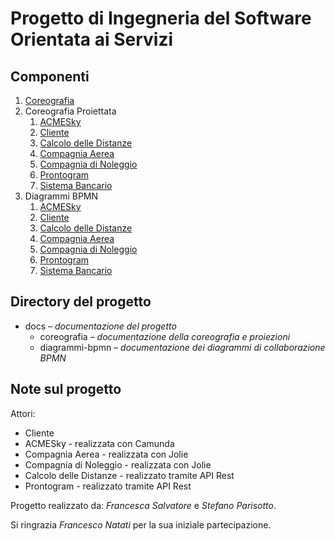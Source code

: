 # Progetto di Ingegneria del Software Orientata ai Servizi

## Componenti

1. [Coreografia](docs/coreografia/coreografia.md)
2. Coreografia Proiettata
    1. [ACMESky](docs/coreografia/coreografia_acmesky.md)
    2. [Cliente](docs/coreografia/coreografia_cliente.md)
    3. [Calcolo delle Distanze](docs/coreografia/coreografia_gps.md)
    4. [Compagnia Aerea](docs/coreografia/coreografia_compagniaaerea.md)
    5. [Compagnia di Noleggio](docs/coreografia/coreografia_compagniadinoleggio.md)
    6. [Prontogram](docs/coreografia/coreografia_prontogram.md)
    7. [Sistema Bancario](docs/coreografia/coreografia_sistemabancario.md)
3. Diagrammi BPMN
    1. [ACMESky](docs/diagrammi-bpmn/ACMESky.svg)
    2. [Cliente](docs/diagrammi-bpmn/cliente.svg)
    3. [Calcolo delle Distanze](docs/diagrammi-bpmn/GPS.svg)
    4. [Compagnia Aerea](docs/diagrammi-bpmn/compagniaaerea.svg)
    5. [Compagnia di Noleggio](docs/diagrammi-bpmn/CDN.svg)
    6. [Prontogram](docs/diagrammi-bpmn/Prontogram.svg)
    7. [Sistema Bancario](docs/diagrammi-bpmn/SistemaBancario.svg)

## Directory del progetto
- docs – *documentazione del progetto*
    - coreografia – *documentazione della coreografia e proiezioni*
    - diagrammi-bpmn – *documentazione dei diagrammi di collaborazione BPMN*

## Note sul progetto

Attori:
- Cliente
- ACMESky - realizzata con Camunda
- Compagnia Aerea - realizzata con Jolie
- Compagnia di Noleggio - realizzata con Jolie
- Calcolo delle Distanze - realizzato tramite API Rest
- Prontogram - realizzato tramite API Rest

Progetto realizzato da: *Francesca Salvatore* e *Stefano Parisotto*.

Si ringrazia *Francesco Natati* per la sua iniziale partecipazione.
